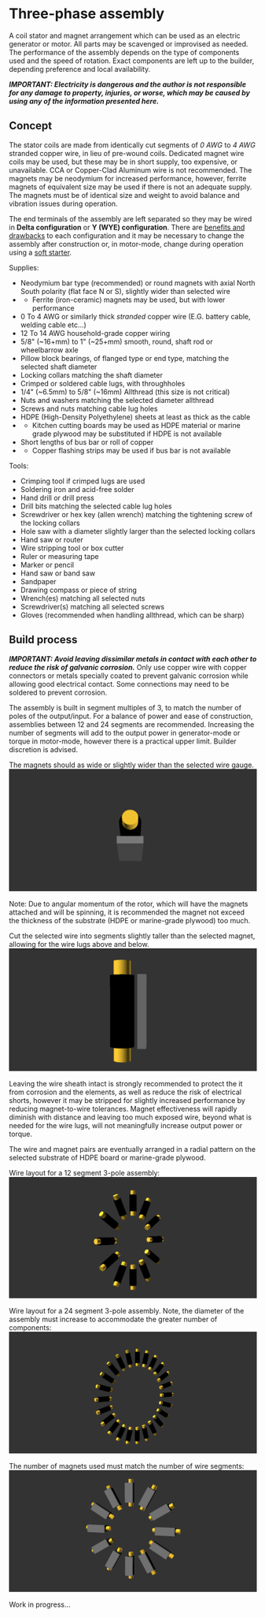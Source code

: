 # Three-phase assembly

A coil stator and magnet arrangement which can be used as an electric generator or motor. All parts may be scavenged or improvised as needed. The performance of the assembly depends on the type of components used and the speed of rotation. Exact components are left up to the builder, depending preference and local availability.

***IMPORTANT: Electricity is dangerous and the author is not responsible for any damage to property, injuries, or worse, which may be caused by using any of the information presented here.***

## Concept

The stator coils are made from identically cut segments of *0 AWG* to *4 AWG* stranded copper wire, in lieu of pre-wound coils. Dedicated magnet wire coils may be used, but these may be in short supply, too expensive, or unavailable. CCA or Copper-Clad Aluminum wire is not recommended. The magnets may be neodymium for increased performance, however, ferrite magnets of equivalent size may be used if there is not an adequate supply. The magnets must be of identical size and weight to avoid balance and vibration issues during operation.

The end terminals of the assembly are left separated so they may be wired in **Delta configuration** or **Y (WYE) configuration**. There are [benefits and drawbacks](https://en.wikipedia.org/wiki/Three-phase_electric_power#Balanced_circuits) to each configuration and it may be necessary to change the assembly after construction or, in motor-mode, change during operation using a [soft starter](https://en.wikipedia.org/wiki/Motor_soft_starter).

Supplies:
* Neodymium bar type (recommended) or round magnets with axial North South polarity (flat face N or S), slightly wider than selected wire
* * Ferrite (iron-ceramic) magnets may be used, but with lower performance
* 0 To 4 AWG or similarly thick *stranded* copper wire (E.G. battery cable, welding cable etc...)
* 12 To 14 AWG household-grade copper wiring
* 5/8" (~16+mm) to 1" (~25+mm) smooth, round, shaft rod or wheelbarrow axle
* Pillow block bearings, of flanged type or end type, matching the selected shaft diameter
* Locking collars matching the shaft diameter
* Crimped or soldered cable lugs, with throughholes
* 1/4" (~6.5mm) to 5/8" (~16mm) Allthread (this size is not critical)
* Nuts and washers matching the selected diameter allthread
* Screws and nuts matching cable lug holes
* HDPE (High-Density Polyethylene) sheets at least as thick as the cable
* * Kitchen cutting boards may be used as HDPE material or marine grade plywood may be substituted if HDPE is not available
* Short lengths of bus bar or roll of copper
* * Copper flashing strips may be used if bus bar is not available

Tools:
* Crimping tool if crimped lugs are used
* Soldering iron and acid-free solder
* Hand drill or drill press
* Drill bits matching the selected cable lug holes
* Screwdriver or hex key (allen wrench) matching the tightening screw of the locking collars
* Hole saw with a diameter slightly larger than the selected locking collars
* Hand saw or router
* Wire stripping tool or box cutter
* Ruler or measuring tape
* Marker or pencil
* Hand saw or band saw
* Sandpaper
* Drawing compass or piece of string
* Wrench(es) matching all selected nuts
* Screwdriver(s) matching all selected screws
* Gloves (recommended when handling allthread, which can be sharp)

## Build process

***IMPORTANT: Avoid leaving dissimilar metals in contact with each other to reduce the risk of galvanic corrosion.*** Only use copper wire with copper connectors or metals specially coated to prevent galvanic corrosion while allowing good electrical contact. Some connections may need to be soldered to prevent corrosion.

The assembly is built in segment multiples of 3, to match the number of poles of the output/input. For a balance of power and ease of construction, assemblies between 12 and 24 segments are recommended. Increasing the number of segments will add to the output power in generator-mode or torque in motor-mode, however there is a practical upper limit. Builder discretion is advised.

The magnets should as wide or slightly wider than the selected wire gauge.
![magnet wire top](https://raw.githubusercontent.com/cypnk/Cabin-Life/master/Three-phase%20Assembly/magnet_wire_top.png)

Note: Due to angular momentum of the rotor, which will have the magnets attached and will be spinning, it is recommended the magnet not exceed the thickness of the substrate (HDPE or marine-grade plywood) too much.

Cut the selected wire into segments slightly taller than the selected magnet, allowing for the wire lugs above and below.
![magnet wire side](https://raw.githubusercontent.com/cypnk/Cabin-Life/master/Three-phase%20Assembly/magnet_wire_side.png)

Leaving the wire sheath intact is strongly recommended to protect the it from corrosion and the elements, as well as reduce the risk of electrical shorts, however it may be stripped for slightly increased performance by reducing magnet-to-wire tolerances. Magnet effectiveness will rapidly diminish with distance and leaving too much exposed wire, beyond what is needed for the wire lugs, will not meaningfully increase output power or torque.

The wire and magnet pairs are eventually arranged in a radial pattern on the selected substrate of HDPE board or marine-grade plywood.

Wire layout for a 12 segment 3-pole assembly:
![stator wire layout](https://raw.githubusercontent.com/cypnk/Cabin-Life/master/Three-phase%20Assembly/stator_wire_layout.png)

Wire layout for a 24 segment 3-pole assembly. Note, the diameter of the assembly must increase to accommodate the greater number of components:
![larger stator wire layout](https://raw.githubusercontent.com/cypnk/Cabin-Life/master/Three-phase%20Assembly/stator_wire_layout_large.png)

The number of magnets used must match the number of wire segments:
![magnet layout](https://raw.githubusercontent.com/cypnk/Cabin-Life/master/Three-phase%20Assembly/magnet_layout.png)

Work in progress...


